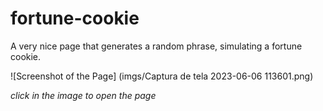 # fortune-cookie
A very nice page that generates a random phrase, simulating a fortune cookie.

![Screenshot of the Page] (imgs/Captura de tela 2023-06-06 113601.png)

*click in the image to open the page*


